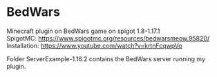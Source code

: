 # BedWars
 Minecraft plugin on BedWars game on spigot 1.8-1.17.1  
 SpigotMC: https://www.spigotmc.org/resources/bedwarsmeow.95820/  
 Installation: https://www.youtube.com/watch?v=krtnFcqwpVo  
   
 Folder ServerExample-1.16.2 contains the BedWars server running my plugin.  
 
